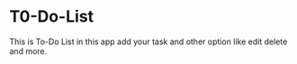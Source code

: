 # T0-Do-List
This is To-Do List in this app add your task and other option like edit delete and more.

